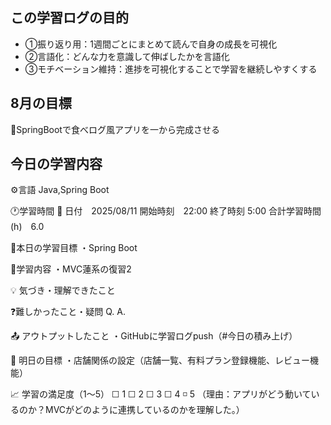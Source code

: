 ## この学習ログの目的
* ①振り返り用：1週間ごとにまとめて読んで自身の成長を可視化
* ②言語化：どんな力を意識して伸ばしたかを言語化
* ③モチベーション維持：進捗を可視化することで学習を継続しやすくする

## 8月の目標
📝SpringBootで食べログ風アプリを一から完成させる

## 今日の学習内容
⚙️言語 Java,Spring Boot

🕐学習時間
📅 日付　2025/08/11
開始時刻　22:00
終了時刻  5:00
合計学習時間(h)　6.0

🎯本日の学習目標
・Spring Boot

📝学習内容
・MVC蓮系の復習2

💡 気づき・理解できたこと

❓難しかったこと・疑問
Q. 
A. 

📤 アウトプットしたこと
・GitHubに学習ログpush（#今日の積み上げ）

🌱 明日の目標
・店舗関係の設定（店舗一覧、有料プラン登録機能、レビュー機能）

📈 学習の満足度（1〜5）
☐ 1 ☐ 2 ☐ 3 ☐ 4 ◽️ 5
（理由：アプリがどう動いているのか？MVCがどのように連携しているのかを理解した。）